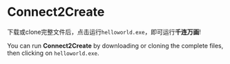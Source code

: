 # Connect2Create

下载或clone完整文件后，点击运行`helloworld.exe`，即可运行**千连万画**!

You can run **Connect2Create** by downloading or cloning the complete files, then clicking on `helloworld.exe`.

